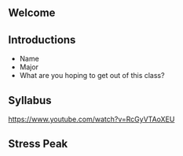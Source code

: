Welcome
-------

Introductions
-------------

- Name
- Major
- What are you hoping to get out of this class?

Syllabus
--------

https://www.youtube.com/watch?v=RcGyVTAoXEU

Stress Peak
-----------